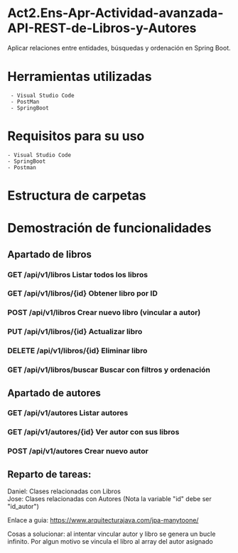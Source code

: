 # Act2.Ens-Apr-Actividad-avanzada-API-REST-de-Libros-y-Autores
Aplicar relaciones entre entidades, búsquedas y ordenación en Spring Boot. 

# Herramientas utilizadas

     - Visual Studio Code
     - PostMan
     - SpringBoot

    
# Requisitos para su uso

    - Visual Studio Code
    - SpringBoot
    - Postman

# Estructura de carpetas


# Demostración de funcionalidades

## Apartado de libros


### GET	/api/v1/libros	Listar todos los libros
### GET	/api/v1/libros/{id}	Obtener libro por ID
### POST	/api/v1/libros	Crear nuevo libro (vincular a autor)
### PUT	/api/v1/libros/{id}	Actualizar libro
### DELETE	/api/v1/libros/{id}	Eliminar libro
### GET	/api/v1/libros/buscar	Buscar con filtros y ordenación

## Apartado de autores

### GET	/api/v1/autores	Listar autores
### GET	/api/v1/autores/{id}	Ver autor con sus libros
### POST	/api/v1/autores	Crear nuevo autor


## Reparto de tareas:  
Daniel: Clases relacionadas con Libros  
Jose: Clases relacionadas con Autores (Nota la variable "id" debe ser "id_autor")

Enlace a guia:
https://www.arquitecturajava.com/jpa-manytoone/ 

Cosas a solucionar: al intentar vincular autor y libro se genera un bucle infinito. Por algun motivo se vincula el libro al array del autor asignado
